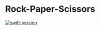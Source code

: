 # Rock-Paper-Scissors

[![swift-version](https://img.shields.io/badge/swift-5.1-brightgreen.svg)](https://github.com/apple/swift)

